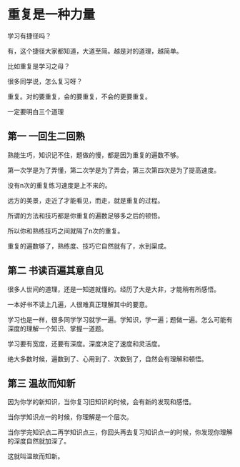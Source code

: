 # 重复是一种力量
学习有捷径吗？

有，这个捷径大家都知道，大道至简。越是对的道理，越简单。

比如重复是学习之母？

很多同学说，怎么复习呀？

重复。对的要重复，会的要重复，不会的更要重复。

一定要明白三个道理
## 第一 一回生二回熟
熟能生巧，知识记不住，题做的慢，都是因为重复的遍数不够。

第一次学是为了弄懂，第二次学是为了弄会，第三次第四次是为了提高速度。

没有n次的重复练习速度是上不来的。

远方的美景，走近了才能看见，而走，就是重复的过程。

所谓的方法和技巧都是你重复的遍数足够多之后的顿悟。

所以你和熟练技巧之间就隔了n次的重复。

重复的遍数够了，熟练度、技巧它自然就有了，水到渠成。

## 第二 书读百遍其意自见
很多人世间的道理，还是一知道就懂的。经历了大是大非，才能稍有所感悟。

一本好书不读上几遍，人很难真正理解其中的要意。

学习也是一样，很多同学学习就学一遍。学知识，学一遍；题做一遍。怎么可能有深度的理解一个知识、掌握一道题。

学习要有宽度，还要有深度。深度决定了速度和灵活度。

绝大多数时候，遍数到了、心用到了、次数到了，自然会有理解和顿悟。

## 第三 温故而知新
因为你学的新知识，当你复习旧知识的时候，会有新的发现和感悟。

当你学知识点一的时候，你理解是一个层次。

当你学完知识点二再学知识点三，你回头再去复习知识点一的时候，你发现你理解的深度自然就加深了。

这就叫温故而知新。
